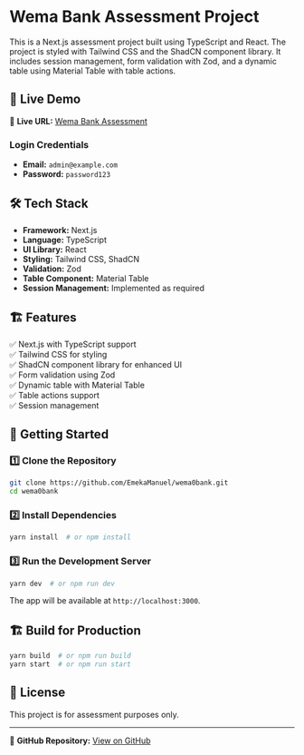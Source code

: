 # Wema Bank Assessment Project

This is a Next.js assessment project built using TypeScript and React. The project is styled with Tailwind CSS and the ShadCN component library. It includes session management, form validation with Zod, and a dynamic table using Material Table with table actions.

## 🚀 Live Demo

🔗 **Live URL:** [Wema Bank Assessment](https://wema0bank.vercel.app/)

### Login Credentials

- **Email:** `admin@example.com`
- **Password:** `password123`

## 🛠 Tech Stack

- **Framework:** Next.js
- **Language:** TypeScript
- **UI Library:** React
- **Styling:** Tailwind CSS, ShadCN
- **Validation:** Zod
- **Table Component:** Material Table
- **Session Management:** Implemented as required

## 🏗 Features

✅ Next.js with TypeScript support  
✅ Tailwind CSS for styling  
✅ ShadCN component library for enhanced UI  
✅ Form validation using Zod  
✅ Dynamic table with Material Table  
✅ Table actions support  
✅ Session management  

## 🚀 Getting Started

### 1️⃣ Clone the Repository
```sh
git clone https://github.com/EmekaManuel/wema0bank.git
cd wema0bank
```

### 2️⃣ Install Dependencies
```sh
yarn install  # or npm install
```

### 3️⃣ Run the Development Server
```sh
yarn dev  # or npm run dev
```

The app will be available at `http://localhost:3000`.

## 🏗 Build for Production
```sh
yarn build  # or npm run build
yarn start  # or npm run start
```

## 📜 License
This project is for assessment purposes only.

---

📌 **GitHub Repository:** [View on GitHub](https://github.com/EmekaManuel/wema0bank)

